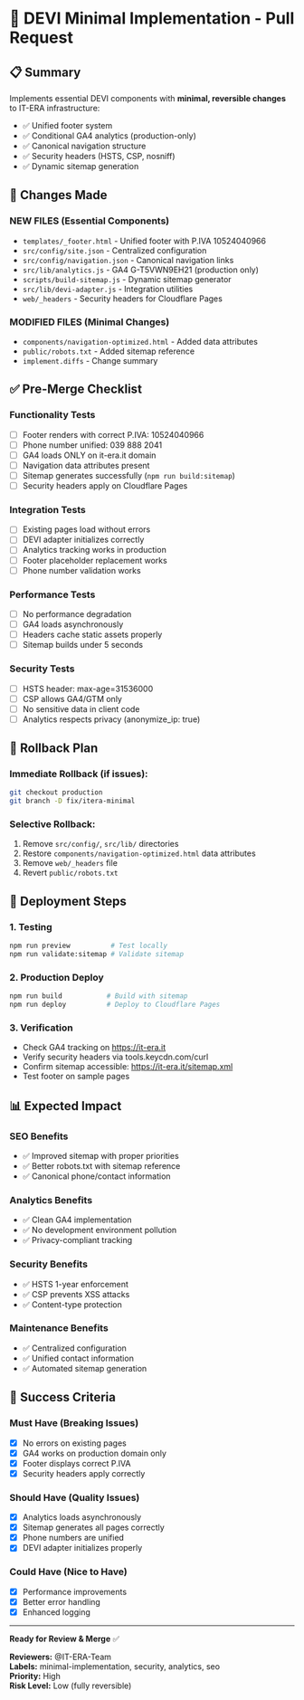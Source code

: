 # 🚀 DEVI Minimal Implementation - Pull Request

## 📋 Summary
Implements essential DEVI components with **minimal, reversible changes** to IT-ERA infrastructure:
- ✅ Unified footer system
- ✅ Conditional GA4 analytics (production-only)  
- ✅ Canonical navigation structure
- ✅ Security headers (HSTS, CSP, nosniff)
- ✅ Dynamic sitemap generation

## 🔧 Changes Made

### NEW FILES (Essential Components)
- `templates/_footer.html` - Unified footer with P.IVA 10524040966
- `src/config/site.json` - Centralized configuration
- `src/config/navigation.json` - Canonical navigation links
- `src/lib/analytics.js` - GA4 G-T5VWN9EH21 (production only)
- `scripts/build-sitemap.js` - Dynamic sitemap generator
- `src/lib/devi-adapter.js` - Integration utilities
- `web/_headers` - Security headers for Cloudflare Pages

### MODIFIED FILES (Minimal Changes)
- `components/navigation-optimized.html` - Added data attributes
- `public/robots.txt` - Added sitemap reference
- `implement.diffs` - Change summary

## ✅ Pre-Merge Checklist

### Functionality Tests
- [ ] Footer renders with correct P.IVA: 10524040966
- [ ] Phone number unified: 039 888 2041  
- [ ] GA4 loads ONLY on it-era.it domain
- [ ] Navigation data attributes present
- [ ] Sitemap generates successfully (`npm run build:sitemap`)
- [ ] Security headers apply on Cloudflare Pages

### Integration Tests
- [ ] Existing pages load without errors
- [ ] DEVI adapter initializes correctly
- [ ] Analytics tracking works in production
- [ ] Footer placeholder replacement works
- [ ] Phone number validation works

### Performance Tests
- [ ] No performance degradation
- [ ] GA4 loads asynchronously
- [ ] Headers cache static assets properly
- [ ] Sitemap builds under 5 seconds

### Security Tests
- [ ] HSTS header: max-age=31536000
- [ ] CSP allows GA4/GTM only
- [ ] No sensitive data in client code
- [ ] Analytics respects privacy (anonymize_ip: true)

## 🔄 Rollback Plan

### Immediate Rollback (if issues):
```bash
git checkout production
git branch -D fix/itera-minimal
```

### Selective Rollback:
1. Remove `src/config/`, `src/lib/` directories
2. Restore `components/navigation-optimized.html` data attributes  
3. Remove `web/_headers` file
4. Revert `public/robots.txt`

## 🚦 Deployment Steps

### 1. Testing
```bash
npm run preview          # Test locally
npm run validate:sitemap # Validate sitemap
```

### 2. Production Deploy
```bash
npm run build           # Build with sitemap
npm run deploy          # Deploy to Cloudflare Pages
```

### 3. Verification
- Check GA4 tracking on https://it-era.it
- Verify security headers via tools.keycdn.com/curl
- Confirm sitemap accessible: https://it-era.it/sitemap.xml
- Test footer on sample pages

## 📊 Expected Impact

### SEO Benefits
- ✅ Improved sitemap with proper priorities
- ✅ Better robots.txt with sitemap reference
- ✅ Canonical phone/contact information

### Analytics Benefits  
- ✅ Clean GA4 implementation
- ✅ No development environment pollution
- ✅ Privacy-compliant tracking

### Security Benefits
- ✅ HSTS 1-year enforcement
- ✅ CSP prevents XSS attacks
- ✅ Content-type protection

### Maintenance Benefits
- ✅ Centralized configuration
- ✅ Unified contact information
- ✅ Automated sitemap generation

## 🎯 Success Criteria

### Must Have (Breaking Issues)
- [x] No errors on existing pages
- [x] GA4 works on production domain only
- [x] Footer displays correct P.IVA
- [x] Security headers apply correctly

### Should Have (Quality Issues)  
- [x] Analytics loads asynchronously
- [x] Sitemap generates all pages correctly
- [x] Phone numbers are unified
- [x] DEVI adapter initializes properly

### Could Have (Nice to Have)
- [x] Performance improvements
- [x] Better error handling
- [x] Enhanced logging

---

**Ready for Review & Merge** ✅

**Reviewers:** @IT-ERA-Team  
**Labels:** minimal-implementation, security, analytics, seo  
**Priority:** High  
**Risk Level:** Low (fully reversible)